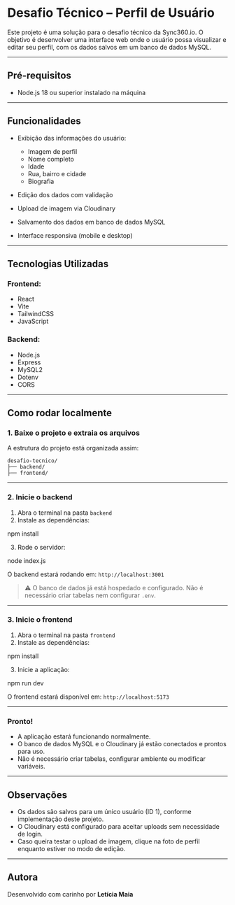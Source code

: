 # Desafio Técnico – Perfil de Usuário

Este projeto é uma solução para o desafio técnico da Sync360.io. O objetivo é desenvolver uma interface web onde o usuário possa visualizar e editar seu perfil, com os dados salvos em um banco de dados MySQL.

---

## Pré-requisitos

- Node.js 18 ou superior instalado na máquina

---

## Funcionalidades

- Exibição das informações do usuário:
  - Imagem de perfil
  - Nome completo
  - Idade
  - Rua, bairro e cidade
  - Biografia

- Edição dos dados com validação
- Upload de imagem via Cloudinary
- Salvamento dos dados em banco de dados MySQL
- Interface responsiva (mobile e desktop)

---

## Tecnologias Utilizadas

### Frontend:
- React
- Vite
- TailwindCSS
- JavaScript

### Backend:
- Node.js
- Express
- MySQL2
- Dotenv
- CORS

---

## Como rodar localmente

### 1. Baixe o projeto e extraia os arquivos

A estrutura do projeto está organizada assim:

```
desafio-tecnico/
├── backend/
├── frontend/

```

---

### 2. Inicie o backend

1. Abra o terminal na pasta `backend`
2. Instale as dependências:

npm install

3. Rode o servidor:

node index.js

O backend estará rodando em: `http://localhost:3001`

> ⚠️ O banco de dados já está hospedado e configurado. Não é necessário criar tabelas nem configurar `.env`.

---

### 3. Inicie o frontend

1. Abra o terminal na pasta `frontend`
2. Instale as dependências:

npm install

3. Inicie a aplicação:

npm run dev

O frontend estará disponível em: `http://localhost:5173`

---

### Pronto!

- A aplicação estará funcionando normalmente.
- O banco de dados MySQL e o Cloudinary já estão conectados e prontos para uso.
- Não é necessário criar tabelas, configurar ambiente ou modificar variáveis.

---

## Observações

- Os dados são salvos para um único usuário (ID 1), conforme implementação deste projeto.
- O Cloudinary está configurado para aceitar uploads sem necessidade de login.
- Caso queira testar o upload de imagem, clique na foto de perfil enquanto estiver no modo de edição.

---

## Autora

Desenvolvido com carinho por **Letícia Maia**  